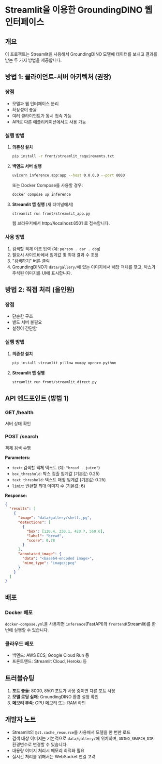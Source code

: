 # Streamlit을 이용한 GroundingDINO 웹 인터페이스

## 개요
이 프로젝트는 Streamlit을 사용해서 GroundingDINO 모델에 데이터를 보내고 결과를 받는 두 가지 방법을 제공합니다.

## 방법 1: 클라이언트-서버 아키텍처 (권장)

### 장점
- 모델과 웹 인터페이스 분리
- 확장성이 좋음
- 여러 클라이언트가 동시 접속 가능
- API로 다른 애플리케이션에서도 사용 가능

### 실행 방법

1. **의존성 설치**
   ```bash
   pip install -r front/streamlit_requirements.txt
   ```

2. **백엔드 서버 실행**
   ```bash
   uvicorn inference.app:app --host 0.0.0.0 --port 8000
   ```
   또는 Docker Compose를 사용할 경우:
   ```bash
   docker compose up inference
   ```

3. **Streamlit 앱 실행** (새 터미널에서)
   ```bash
   streamlit run front/streamlit_app.py
   ```
   웹 브라우저에서 http://localhost:8501 로 접속합니다.

### 사용 방법
1. 검색할 객체 이름 입력 (예: `person . car . dog`)
2. 필요시 사이드바에서 임계값 및 최대 결과 수 조정
3. "검색하기" 버튼 클릭
4. GroundingDINO가 `data/gallery/`에 있는 이미지에서 해당 객체를 찾고, 박스가 주석된 이미지를 UI에 표시합니다.

## 방법 2: 직접 처리 (올인원)

### 장점
- 단순한 구조
- 별도 서버 불필요
- 설정이 간단함

### 실행 방법

1. **의존성 설치**
   ```bash
   pip install streamlit pillow numpy opencv-python
   ```

2. **Streamlit 앱 실행**
   ```bash
   streamlit run front/streamlit_direct.py
   ```

## API 엔드포인트 (방법 1)

### GET /health
서버 상태 확인

### POST /search
객체 검색 수행

**Parameters:**
- `text`: 검색할 객체 텍스트 (예: `"bread . juice"`)
- `box_threshold`: 박스 검출 임계값 (기본값: 0.25)
- `text_threshold`: 텍스트 매칭 임계값 (기본값: 0.25)
- `limit`: 반환할 최대 이미지 수 (기본값: 6)

**Response:**
```json
{
  "results": [
    {
      "image": "data/gallery/shelf.jpg",
      "detections": [
        {
          "box": [120.4, 230.1, 420.7, 560.0],
          "label": "bread",
          "score": 0.78
        }
      ],
      "annotated_image": {
        "data": "<base64-encoded image>",
        "mime_type": "image/jpeg"
      }
    }
  ]
}
```

## 배포

### Docker 배포
`docker-compose.yml`을 사용하면 `inference`(FastAPI)와 `frontend`(Streamlit)를 한 번에 실행할 수 있습니다.

### 클라우드 배포
- 백엔드: AWS ECS, Google Cloud Run 등
- 프론트엔드: Streamlit Cloud, Heroku 등

## 트러블슈팅

1. **포트 충돌**: 8000, 8501 포트가 사용 중이면 다른 포트 사용
2. **모델 로딩 실패**: GroundingDINO 환경 설정 확인
3. **메모리 부족**: GPU 메모리 또는 RAM 확인

## 개발자 노트

- Streamlit의 `@st.cache_resource`를 사용해서 모델을 한 번만 로드
- 검색 대상 이미지는 기본적으로 `data/gallery/`에 위치하며, `GDINO_SEARCH_DIR` 환경변수로 변경할 수 있습니다.
- 대용량 이미지 처리시 메모리 최적화 필요
- 실시간 처리를 위해서는 WebSocket 연결 고려

